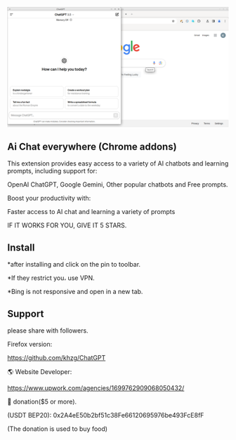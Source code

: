 [![N|Solid](screenshot.png)](https://#)

## Ai Chat everywhere (Chrome addons)

This extension provides easy access to a variety of AI chatbots and learning prompts, including support for:

OpenAI ChatGPT, Google Gemini, Other popular chatbots and Free prompts.


Boost your productivity with:

Faster access to AI chat and learning a variety of prompts


IF IT WORKS FOR YOU, GIVE IT 5 STARS.


## Install

*after installing and click on the pin to toolbar.

*If they restrict you، use VPN.

*Bing is not responsive and open in a new tab.

## Support

please share with followers.

Firefox version:

https://github.com/khzg/ChatGPT

🌎 Website Developer:

https://www.upwork.com/agencies/1699762909068050432/

💝 donation($5 or more).

(USDT BEP20): 0x2A4eE50b2bf51c38Fe66120695976be493FcE8fF

(The donation is used to buy food)
